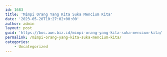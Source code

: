 ```yaml
---
id: 1683
title: 'Mimpi Orang Yang Kita Suka Mencium Kita'
date: '2023-05-20T10:27:02+00:00'
author: admin
layout: post
guid: 'https://bos.awn.biz.id/mimpi-orang-yang-kita-suka-mencium-kita/'
permalink: /mimpi-orang-yang-kita-suka-mencium-kita/
categories:
    - Uncategorized
---
```


